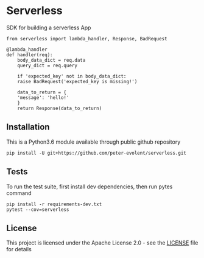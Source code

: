 # Serverless

SDK for building a serverless App

```
from serverless import lambda_handler, Response, BadRequest

@lambda_handler
def handler(req):
    body_data_dict = req.data
    query_dict = req.query

    if 'expected_key' not in body_data_dict:
	raise BadRequest('expected_key is missing!')

    data_to_return = {
	'message': 'hello!'
    }
    return Response(data_to_return)

```

## Installation

This is a Python3.6 module available through public github repository

```
pip install -U git+https://github.com/peter-evolent/serverless.git
``` 

## Tests

To run the test suite, first install dev dependencies, then run pytes command
```
pip install -r requirements-dev.txt
pytest --cov=serverless
```

## License

This project is licensed under the Apache License 2.0  - see the [LICENSE](LICENSE) file for details
